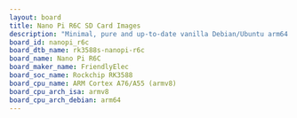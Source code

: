 ```yaml
---
layout: board
title: Nano Pi R6C SD Card Images
description: "Minimal, pure and up-to-date vanilla Debian/Ubuntu arm64 SD card images for Nano Pi R6C by FriendlyElec, SoC: Rockchip RK3588, CPU ISA: armv8"
board_id: nanopi_r6c
board_dtb_name: rk3588s-nanopi-r6c
board_name: Nano Pi R6C
board_maker_name: FriendlyElec
board_soc_name: Rockchip RK3588
board_cpu_name: ARM Cortex A76/A55 (armv8)
board_cpu_arch_isa: armv8
board_cpu_arch_debian: arm64
---
```

